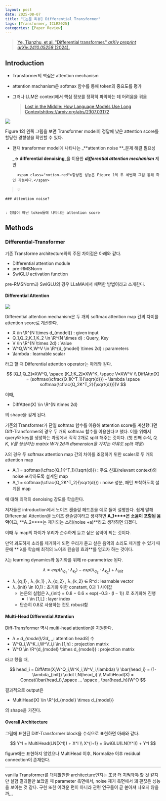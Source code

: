 ```yaml
---
layout: post
date: 2025-08-07
title: "[논문 리뷰] Differential Transformer"
tags: [Transformer, ICLR2025]
categories: [Paper Review]
---
```


> [Ye, Tianzhu, et al. "Differential transformer." ](https://arxiv.org/abs/2410.05258)[_arXiv preprint arXiv:2410.05258_](https://arxiv.org/abs/2410.05258)[ (2024).](https://arxiv.org/abs/2410.05258)



## Introduction

- Transformer의 핵심은 attention mechanism
- attention machanism은 softmax 함수를 통해 token의 중요도를 평가
- 그러나 LLM은 context에서 핵심 정보를 정확히 파악하는 데 어려움을 겪음

	> [Lost in the Middle: How Language Models Use Long Contextshttps://arxiv.org/abs/2307.03172](https://arxiv.org/abs/2307.03172)


![](https://prod-files-secure.s3.us-west-2.amazonaws.com/542b861c-36a8-4051-84e5-8804b6728dba/9083ea56-691a-4752-ae26-47f403431ac8/image.png?X-Amz-Algorithm=AWS4-HMAC-SHA256&X-Amz-Content-Sha256=UNSIGNED-PAYLOAD&X-Amz-Credential=ASIAZI2LB4666UTWDR4W%2F20250909%2Fus-west-2%2Fs3%2Faws4_request&X-Amz-Date=20250909T150140Z&X-Amz-Expires=3600&X-Amz-Security-Token=IQoJb3JpZ2luX2VjEG8aCXVzLXdlc3QtMiJHMEUCIFCSBzHlexCYoBj88GxpmxdLeTq%2BZAeM%2FxCbm%2FCfDZ7NAiEA2wms%2FDRnttrTHUX8FH9ODZmIOF%2BUEwM138pHWoeVq04qiAQI2P%2F%2F%2F%2F%2F%2F%2F%2F%2F%2FARAAGgw2Mzc0MjMxODM4MDUiDBsHNcAgLxaQLBAp5yrcAzwGM3AC62qFkl5ISk3p7F2N9qD2qrIJrneqbivb4DQL1%2FWOgk1Bk%2F9A1uIaVOPKlqQoz6mJhX%2B%2Bhx80x3Irp0DPNdBLgTlJdPB7qR4dZjwhBkX94LRIGL%2FOQmLxFtg7nZ%2BUOGljrMmwHXm%2F8rQ%2BoLaE8w1wrq6YfFy23uKEAykblMg7W01uPT0a0o%2FmVv5s3qw7UCKa1gCDHKoKeipDYRYL536bXZ%2FeNwBqNqM53BK%2BTdXyj%2BPkUiia6587MxBiW9mHaMaMc1dSeYLnHGIqYFEDMTA8woaXkaw6MuZhXDkWHn4cqjaWHXmS2ugpieqP5VV3zs1Os1E%2BFee1dtJM2wrU3spgFi8TfNJGBKnzrLPhYawJ51dVlUZxAgPXl63Jqm5hwgcsvxJPoFXy9eMg3WNOemxmk5ldNiOmltXdwonvpgkf6SYED8uKev9SfCO%2FAIr%2BFM2PtxQ43CnOMySp1Y0X2riu5e4Tae2FzzX8W9PH0uTNNDj%2FZ1gQBjLJ4Am2rFk1HkbG3R0i8YT5lNV6W06nq%2B1WnR8hqgznVugkgdDY6BG9B56qptBRqBMwNI60rMFPVpMixKEkT2bKZJYOiCf8WdiDbtD1wjBuxCTZ10zvOxGBksJqYID1Qn42MLD7gMYGOqUBZeJI81PCFqkkKdpfJ9L3K0ZI2ziAciFwaruy2SyKWlQ9EZf0yzroh6FSd63bc87n0t8F3yHOStRaw3QPRYRucIoitPF86JVgG0HLlC2b%2FVH%2FTGfEC1MnYvtzO1WZbeRm0bOtXWv1oA9jB4LhsxXYOmbzr0uWI3kYUIpqPOEShmIjH%2BYeIEguLMVJSPzxfGbF4xozWd7ZqqMd34PJIC8nuy6%2BqUJQ&X-Amz-Signature=49c6112305ae759d5d43e43b3cf01be1a24d4189eae1aff5654d22aafeeda81b&X-Amz-SignedHeaders=host&x-amz-checksum-mode=ENABLED&x-id=GetObject)


Figure 1의 왼쪽 그림을 보면 Transformer model이 정답에 낮은 attention score를 할당한 경향성을 확인할 수 있다.

- 현재 transformer model에 나타나는 _**attention noise **_문제 해결 필요성

	_**→ differential denoising**_을 이용한 _**differential attention mechanism**_ 제안


		<span class="notion-red">향상된 성능은 Figure 1의 두 세번째 그림 통해 확인 가능하다.</span>


> 💡 


	### Attention noise?


	: 정답이 아닌 token들에 나타나는 attention score



## Methods



### Differential-Transformer


기존 Transforme architecture와의 주된 차이점은 아래와 같다.

- Differential attention module
- pre-RMSNorm
- SwiGLU activation function

pre-RMSNorm과 SwiGLU의 경우 LLaMA에서 채택한 방법이라고 소개한다.



#### Differential Attention


![](https://prod-files-secure.s3.us-west-2.amazonaws.com/542b861c-36a8-4051-84e5-8804b6728dba/116d70b2-1963-4810-9167-f4c7d8a06e8f/image.png?X-Amz-Algorithm=AWS4-HMAC-SHA256&X-Amz-Content-Sha256=UNSIGNED-PAYLOAD&X-Amz-Credential=ASIAZI2LB4666UTWDR4W%2F20250909%2Fus-west-2%2Fs3%2Faws4_request&X-Amz-Date=20250909T150140Z&X-Amz-Expires=3600&X-Amz-Security-Token=IQoJb3JpZ2luX2VjEG8aCXVzLXdlc3QtMiJHMEUCIFCSBzHlexCYoBj88GxpmxdLeTq%2BZAeM%2FxCbm%2FCfDZ7NAiEA2wms%2FDRnttrTHUX8FH9ODZmIOF%2BUEwM138pHWoeVq04qiAQI2P%2F%2F%2F%2F%2F%2F%2F%2F%2F%2FARAAGgw2Mzc0MjMxODM4MDUiDBsHNcAgLxaQLBAp5yrcAzwGM3AC62qFkl5ISk3p7F2N9qD2qrIJrneqbivb4DQL1%2FWOgk1Bk%2F9A1uIaVOPKlqQoz6mJhX%2B%2Bhx80x3Irp0DPNdBLgTlJdPB7qR4dZjwhBkX94LRIGL%2FOQmLxFtg7nZ%2BUOGljrMmwHXm%2F8rQ%2BoLaE8w1wrq6YfFy23uKEAykblMg7W01uPT0a0o%2FmVv5s3qw7UCKa1gCDHKoKeipDYRYL536bXZ%2FeNwBqNqM53BK%2BTdXyj%2BPkUiia6587MxBiW9mHaMaMc1dSeYLnHGIqYFEDMTA8woaXkaw6MuZhXDkWHn4cqjaWHXmS2ugpieqP5VV3zs1Os1E%2BFee1dtJM2wrU3spgFi8TfNJGBKnzrLPhYawJ51dVlUZxAgPXl63Jqm5hwgcsvxJPoFXy9eMg3WNOemxmk5ldNiOmltXdwonvpgkf6SYED8uKev9SfCO%2FAIr%2BFM2PtxQ43CnOMySp1Y0X2riu5e4Tae2FzzX8W9PH0uTNNDj%2FZ1gQBjLJ4Am2rFk1HkbG3R0i8YT5lNV6W06nq%2B1WnR8hqgznVugkgdDY6BG9B56qptBRqBMwNI60rMFPVpMixKEkT2bKZJYOiCf8WdiDbtD1wjBuxCTZ10zvOxGBksJqYID1Qn42MLD7gMYGOqUBZeJI81PCFqkkKdpfJ9L3K0ZI2ziAciFwaruy2SyKWlQ9EZf0yzroh6FSd63bc87n0t8F3yHOStRaw3QPRYRucIoitPF86JVgG0HLlC2b%2FVH%2FTGfEC1MnYvtzO1WZbeRm0bOtXWv1oA9jB4LhsxXYOmbzr0uWI3kYUIpqPOEShmIjH%2BYeIEguLMVJSPzxfGbF4xozWd7ZqqMd34PJIC8nuy6%2BqUJQ&X-Amz-Signature=ee1f1c0fcda8d343d92098e91b7fceccdd80af7256fb39395d7abb829c90dd0f&X-Amz-SignedHeaders=host&x-amz-checksum-mode=ENABLED&x-id=GetObject)


Differential attention mechanism은 두 개의 softmax attention map 간의 차이를 attention score로 계산한다.

- X \in \R^{N \times d\_{model}} : given input
- Q\_1,Q\_2,K\_1,K\_2 \in \R^{N \times d} : Query, Key
- V \in \R^{N \times 2d} : Value
- W^Q,W^K,W^V \in \R^{d\_{model} \times 2d} : parameters
- \lambda : learnable scalar

라고 할 때 Differential attention operator는 아래와 같다.


$$
[Q_1;Q_2]=XW^Q, \space [K_1;K_2]=XW^K, \space V=XW^V \\
DiffAttn(X) = (softmax(\cfrac{Q_1K^T_1}{\sqrt{d}}) - \lambda \space softmax(\cfrac{Q_2K^T_2}{\sqrt{d}}))V
$$


이때,

- DiffAtten(X) \in \R^{N \times 2d}

의 shape을 갖게 된다.


기존의 Transformer가 단일 softmax 함수를 이용해 attention score를 계산했다면 Diff-Transformer의 경우 두 개의 softmax 함수를 이용한다고 했다. 이를 위해서 query와 key를 생성하는 과정에서 각각 2개로 split 해주는 것이다. <span class="notion-red">(첫 번째 수식, </span><span class="notion-red">_Q, K, V를 생성하는 matrix W가 2d의 dismension을 가지는 이유도 split 때문_</span><span class="notion-red">)</span>


 λ의 경우 두 softmax attention map 간의 차이를 조정하기 위한 scaler로 두 개의 attention map

- A\_1 = softmax(\cfrac{Q\_1K^T\_1}{\sqrt{d}}) : 주요 신호(relevant context)와 noise 포착하도록 설계된 map
- A\_1 = softmax(\cfrac{Q\_2K^T\_2}{\sqrt{d}}) : noise 성분, 패턴 포착하도록 설계된 map 

에 대해 최적의 denoising 강도를 학습한다.


저자들은 introduction에서 노이즈 캔슬링 헤드폰을 예로 들어 설명한다. 쉽게 말해 Differential Attention을 노이즈 캔슬링이라고 생각하면 **A\_1****은 소음이 포함된 음악**이고, **A\_2****는 제거되는 소리(noise +a)**라고 생각하면 되겠다. 


이때 두 map의 차이가 우리가 순수하게 듣고 싶은 음악이 되는 것이다. 


만약 과도하게 소리를 제거하게 되면 우리가 듣고 싶은 음악의 소리도 제거할 수 있기 때문에 ** λ를 학습해 최적의 노이즈 캔슬링 효과**를 얻고자 하는 것이다.


λ는 learning dynamics와 동기화를 위해 re-parametrize 된다.


$$
\lambda = exp(\lambda_{q_1} \cdot \lambda_{k_1}) - exp(\lambda_{q_2} \cdot \lambda_{k_2}) + \lambda_{init}
$$

- λ\_{q\_1} , λ\_{k\_1} , λ\_{q\_2} , λ\_{k\_2} ∈ R^d : learnable vector
- λ\_{init} \in (0,1) : 초기화 위한 constant, 0과 1 사이값
	- 논문의 실험은 λ\_{init} = 0.8 − 0.6 × exp(−0.3 · (l − 1)) 로 초기화해 진행
		- l \in [1,L] : layer index
	- 단순히 0.8로 사용하는 것도 robust함


#### **Multi-Head Differential Attention**


Diff-Transformer 역시 multi-head attention을 지원한다.

- _h = d\_{model}/2d__ _: attention head의 수
- W^Q\_i,W^K\_i,W^V\_i,i \in [1,h] : projection matrix
- W^O \in \R^{d\_{model} \times d\_{model}} : projection matrix

라고 했을 때,


$$
head_i = DiffAttn(X;W^Q_i,W^K_i,W^V_i,\lambda) \\
\bar{head_i} = (1-\lambda_{init}) \cdot LN(head_i) \\
MultiHead(X) = Concat(\bar{head_i},\space ... \space , \bar{head_h})W^O
$$


결과적으로 output은

- MultiHead(X) \in \R^{d\_{model} \times d\_{model}}

의 shape을 가진다.



#### Overall Architecture


그림에 표현된 Diff-Transformer block을 수식으로 표현하면 아래와 같다.


$$
Y^l = MultiHead(LN(X^l)) + X^l \\
X^{l+1} = SwiGLU(LN(Y^l)) + Y^l
$$


figure에는 표현하지 않았으나 MultiHead 이후, Normalize 이후 residual connection이 존재한다.


---


vanilla Transformer를 대체할만한 architecture인지는 조금 더 지켜봐야 할 것 같지만 실험 결과들만 보았을 때 parameter 측면에서, noise 제거 측면에서 꽤 괜찮은 성능을 보이는 것 같다. 구현 또한 어려운 편이 아니라 관련 연구들이 곧 쏟아져 나오지 않을까,,,

